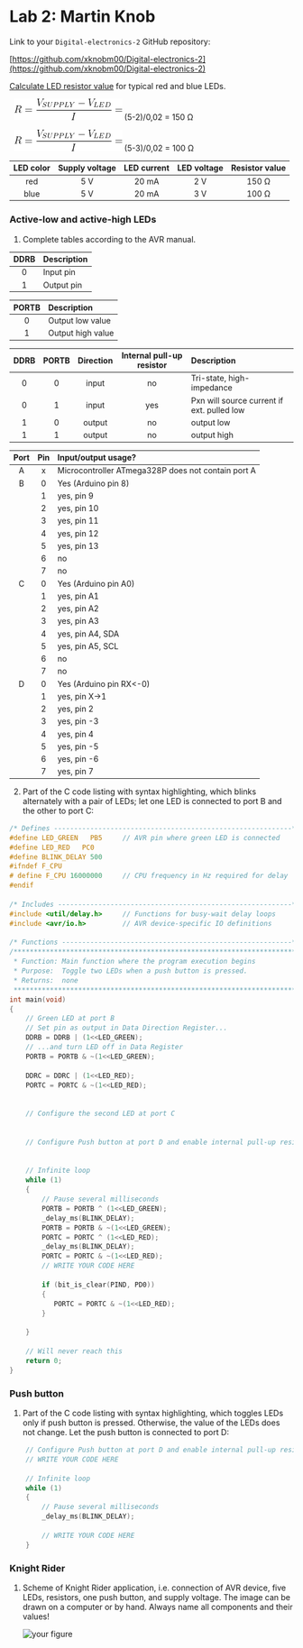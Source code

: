 
# Lab 2: Martin Knob

Link to your `Digital-electronics-2` GitHub repository:

   [https://github.com/xknobm00/Digital-electronics-2](https://github.com/xknobm00/Digital-electronics-2)


 [Calculate LED resistor value](https://electronicsclub.info/leds.htm) for typical red and blue LEDs.

&nbsp;
![ohms law](Images/ohms_law.png)  (5-2)/0,02 = 150 Ω
&nbsp;

&nbsp;
![ohms law](Images/ohms_law.png)  (5-3)/0,02 = 100 Ω
&nbsp;

| **LED color** | **Supply voltage** | **LED current** | **LED voltage** | **Resistor value** |
| :-: | :-: | :-: | :-: | :-: |
| red | 5&nbsp;V | 20&nbsp;mA | 2&nbsp;V | 150&nbsp;Ω |
| blue | 5&nbsp;V | 20&nbsp;mA | 3&nbsp;V | 100&nbsp;Ω |


### Active-low and active-high LEDs

1. Complete tables according to the AVR manual.

| **DDRB** | **Description** |
| :-: | :-- |
| 0 | Input pin |
| 1 | Output pin |

| **PORTB** | **Description** |
| :-: | :-- |
| 0 | Output low value |
| 1 | Output high value |

| **DDRB** | **PORTB** | **Direction** | **Internal pull-up resistor** | **Description** |
| :-: | :-: | :-: | :-: | :-- |
| 0 | 0 | input | no | Tri-state, high-impedance |
| 0 | 1 | input | yes | Pxn will source current if ext. pulled low |
| 1 | 0 | output | no | output low |
| 1 | 1 | output | no | output high |


| **Port** | **Pin** | **Input/output usage?** |
| :-: | :-: | :-- |
| A | x | Microcontroller ATmega328P does not contain port A |
| B | 0 | Yes (Arduino pin 8) |
|   | 1 | yes, pin 9 |
|   | 2 | yes, pin 10 |
|   | 3 | yes, pin 11 |
|   | 4 | yes, pin 12 |
|   | 5 | yes, pin 13 |
|   | 6 | no |
|   | 7 | no |
| C | 0 | Yes (Arduino pin A0) |
|   | 1 | yes, pin A1 |
|   | 2 | yes, pin A2 |
|   | 3 | yes, pin A3 |
|   | 4 | yes, pin A4, SDA |
|   | 5 | yes, pin A5, SCL |
|   | 6 | no |
|   | 7 | no |
| D | 0 | Yes (Arduino pin RX<-0) |
|   | 1 | yes, pin X->1 |
|   | 2 | yes, pin 2 |
|   | 3 | yes, pin -3 |
|   | 4 | yes, pin 4 |
|   | 5 | yes, pin -5 |
|   | 6 | yes, pin -6 |
|   | 7 | yes, pin 7 |


2. Part of the C code listing with syntax highlighting, which blinks alternately with a pair of LEDs; let one LED is connected to port B and the other to port C:

```c
/* Defines -----------------------------------------------------------*/
#define LED_GREEN   PB5     // AVR pin where green LED is connected
#define LED_RED   PC0
#define BLINK_DELAY 500
#ifndef F_CPU
# define F_CPU 16000000     // CPU frequency in Hz required for delay
#endif

/* Includes ----------------------------------------------------------*/
#include <util/delay.h>     // Functions for busy-wait delay loops
#include <avr/io.h>         // AVR device-specific IO definitions

/* Functions ---------------------------------------------------------*/
/**********************************************************************
 * Function: Main function where the program execution begins
 * Purpose:  Toggle two LEDs when a push button is pressed.
 * Returns:  none
 **********************************************************************/
int main(void)
{
    // Green LED at port B
    // Set pin as output in Data Direction Register...
    DDRB = DDRB | (1<<LED_GREEN);
    // ...and turn LED off in Data Register
    PORTB = PORTB & ~(1<<LED_GREEN);
    
    DDRC = DDRC | (1<<LED_RED);    
    PORTC = PORTC & ~(1<<LED_RED);
    

    // Configure the second LED at port C


    // Configure Push button at port D and enable internal pull-up resistor


    // Infinite loop
    while (1)
    {
        // Pause several milliseconds
        PORTB = PORTB ^ (1<<LED_GREEN);
        _delay_ms(BLINK_DELAY);
        PORTB = PORTB & ~(1<<LED_GREEN);
        PORTC = PORTC ^ (1<<LED_RED);
        _delay_ms(BLINK_DELAY);
        PORTC = PORTC & ~(1<<LED_RED);       
        // WRITE YOUR CODE HERE
        
        if (bit_is_clear(PIND, PD0))
        {
           PORTC = PORTC & ~(1<<LED_RED); 
        }
        
    }

    // Will never reach this
    return 0;
}
```


### Push button

1. Part of the C code listing with syntax highlighting, which toggles LEDs only if push button is pressed. Otherwise, the value of the LEDs does not change. Let the push button is connected to port D:

```c
    // Configure Push button at port D and enable internal pull-up resistor
    // WRITE YOUR CODE HERE

    // Infinite loop
    while (1)
    {
        // Pause several milliseconds
        _delay_ms(BLINK_DELAY);

        // WRITE YOUR CODE HERE
    }
```


### Knight Rider

1. Scheme of Knight Rider application, i.e. connection of AVR device, five LEDs, resistors, one push button, and supply voltage. The image can be drawn on a computer or by hand. Always name all components and their values!

   ![your figure]()
